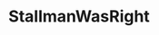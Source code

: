 ---
title: StallmanWasRight
crosslinks:
- autotldr
- privacy
- xkcd
- linuxmasterrace
- technology
- theinternetofshit
- COMPLETEANARCHY
- darknetplan
- linux
- CrackWatch
- milliondollarextreme
- selfhosted
- ShitAmericansSay
- tech
- TheoryOfReddit
- razer
- KarmaCourt
- JoeRogan
- NoCorporations
- Piracy
---